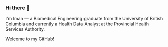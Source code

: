 ### Hi there 👋

I'm Iman — a Biomedical Engineering graduate from the University of British Columbia and currently a Health Data Analyst at the Provincial Health Services Authority. 

Welcome to my GitHub!

